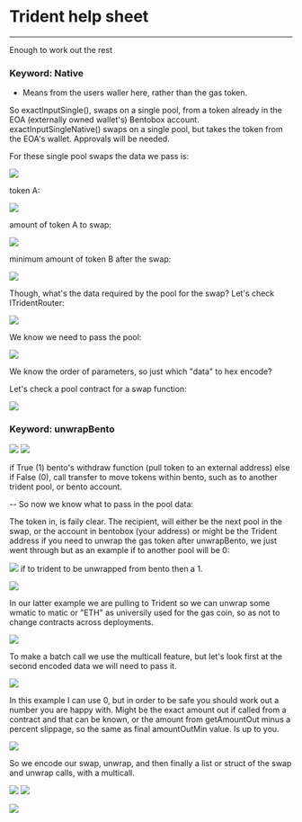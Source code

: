 # Trident help sheet
---
Enough to work out the rest

### Keyword: Native
 - Means from the users waller here, rather than the gas token.

So exactInputSingle(), swaps on a single pool, from a token already in the EOA (externally owned wallet's) Bentobox account.
exactInputSingleNative() swaps on a single pool, but takes the token from the EOA's wallet. Approvals will be needed.

For these single pool swaps the data we pass is:

![](https://i.imgur.com/i2ppYFI.png)


token A:

![](https://i.imgur.com/vzOZU4s.png)

amount  of token A to swap:

![](https://i.imgur.com/mPncrkl.png)


minimum amount of token B after the swap:

![](https://i.imgur.com/GTAl556.png)


Though, what's the data required by the pool for the swap?
Let's check ITridentRouter:

![](https://i.imgur.com/Kd3NUMH.png)

We know we need to pass the pool:

![](https://i.imgur.com/mKpaA1a.png)

We know the order of parameters, so just which "data" to hex encode?

Let's check a pool contract for a swap function:

![](https://i.imgur.com/TUAaHPf.png)

### Keyword: unwrapBento

![](https://i.imgur.com/JlMP5jj.png)
![](https://i.imgur.com/bJbXjtl.png)

if True (1) bento's withdraw function (pull token to an external address)
else if False (0), call transfer to move tokens within bento, such as to another trident pool, or bento account.

--
So now we know what to pass in the pool data:

The token in, is faily clear.
The recipient, will either be the next pool in the swap, or the account in bentobox (your address) or might be the Trident address if you need to unwrap the gas token after
unwrapBento, we just went through but as an example if to another pool will be 0:

![](https://i.imgur.com/2KdluZb.png)
if to trident to be unwrapped from bento then a 1.

![](https://i.imgur.com/K80Nvl1.png)

In our latter example we are pulling to Trident so we can  unwrap some wmatic to matic or "ETH" as universily used for the gas coin, so as not to change contracts across deployments.

![](https://i.imgur.com/5UQcBbb.png)

To make a batch call we use the multicall feature, but let's look first at the second encoded data we will need to pass it.

![](https://i.imgur.com/zzsffEk.png)

In this example I can use 0, but in order to be safe you should work out a number you are happy  with. 
Might be the exact amount out if called from a contract and that can be known, or the amount from getAmountOut minus a percent slippage, so the same as final amountOutMin value. Is up to you.

![](https://i.imgur.com/vSSSInY.png)

So we encode our swap, unwrap, and then finally a list or struct of the swap and unwrap calls, with a multicall.

![](https://i.imgur.com/WvhF57E.png)
![](https://i.imgur.com/x53Eog6.png)

![](https://i.imgur.com/Un5PfSL.png)
